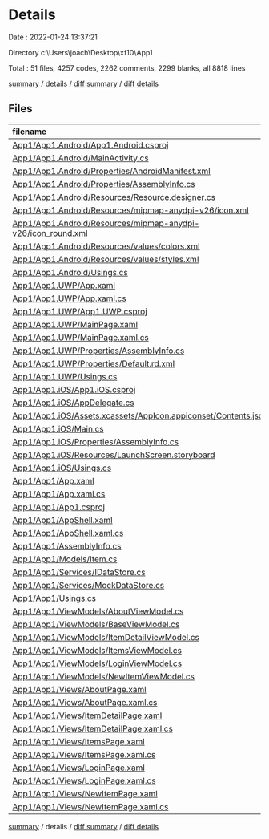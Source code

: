 # Details

Date : 2022-01-24 13:37:21

Directory c:\Users\joach\Desktop\xf10\App1

Total : 51 files,  4257 codes, 2262 comments, 2299 blanks, all 8818 lines

[summary](results.md) / details / [diff summary](diff.md) / [diff details](diff-details.md)

## Files
| filename | language | code | comment | blank | total |
| :--- | :--- | ---: | ---: | ---: | ---: |
| [App1/App1.Android/App1.Android.csproj](/App1/App1.Android/App1.Android.csproj) | XML | 98 | 0 | 0 | 98 |
| [App1/App1.Android/MainActivity.cs](/App1/App1.Android/MainActivity.cs) | C# | 17 | 0 | 3 | 20 |
| [App1/App1.Android/Properties/AndroidManifest.xml](/App1/App1.Android/Properties/AndroidManifest.xml) | XML | 6 | 0 | 1 | 7 |
| [App1/App1.Android/Properties/AssemblyInfo.cs](/App1/App1.Android/Properties/AssemblyInfo.cs) | C# | 17 | 10 | 4 | 31 |
| [App1/App1.Android/Resources/Resource.designer.cs](/App1/App1.Android/Resources/Resource.designer.cs) | C# | 2,742 | 2,074 | 2,170 | 6,986 |
| [App1/App1.Android/Resources/mipmap-anydpi-v26/icon.xml](/App1/App1.Android/Resources/mipmap-anydpi-v26/icon.xml) | XML | 5 | 0 | 0 | 5 |
| [App1/App1.Android/Resources/mipmap-anydpi-v26/icon_round.xml](/App1/App1.Android/Resources/mipmap-anydpi-v26/icon_round.xml) | XML | 5 | 0 | 0 | 5 |
| [App1/App1.Android/Resources/values/colors.xml](/App1/App1.Android/Resources/values/colors.xml) | XML | 7 | 0 | 1 | 8 |
| [App1/App1.Android/Resources/values/styles.xml](/App1/App1.Android/Resources/values/styles.xml) | XML | 5 | 11 | 2 | 18 |
| [App1/App1.Android/Usings.cs](/App1/App1.Android/Usings.cs) | C# | 4 | 0 | 1 | 5 |
| [App1/App1.UWP/App.xaml](/App1/App1.UWP/App.xaml) | XML | 5 | 0 | 0 | 5 |
| [App1/App1.UWP/App.xaml.cs](/App1/App1.UWP/App.xaml.cs) | C# | 44 | 34 | 10 | 88 |
| [App1/App1.UWP/App1.UWP.csproj](/App1/App1.UWP/App1.UWP.csproj) | XML | 166 | 0 | 0 | 166 |
| [App1/App1.UWP/MainPage.xaml](/App1/App1.UWP/MainPage.xaml) | XML | 9 | 0 | 1 | 10 |
| [App1/App1.UWP/MainPage.xaml.cs](/App1/App1.UWP/MainPage.xaml.cs) | C# | 9 | 0 | 2 | 11 |
| [App1/App1.UWP/Properties/AssemblyInfo.cs](/App1/App1.UWP/Properties/AssemblyInfo.cs) | C# | 14 | 13 | 2 | 29 |
| [App1/App1.UWP/Properties/Default.rd.xml](/App1/App1.UWP/Properties/Default.rd.xml) | XML | 5 | 21 | 5 | 31 |
| [App1/App1.UWP/Usings.cs](/App1/App1.UWP/Usings.cs) | C# | 6 | 0 | 0 | 6 |
| [App1/App1.iOS/App1.iOS.csproj](/App1/App1.iOS/App1.iOS.csproj) | XML | 147 | 0 | 0 | 147 |
| [App1/App1.iOS/AppDelegate.cs](/App1/App1.iOS/AppDelegate.cs) | C# | 11 | 10 | 2 | 23 |
| [App1/App1.iOS/Assets.xcassets/AppIcon.appiconset/Contents.json](/App1/App1.iOS/Assets.xcassets/AppIcon.appiconset/Contents.json) | JSON | 117 | 0 | 0 | 117 |
| [App1/App1.iOS/Main.cs](/App1/App1.iOS/Main.cs) | C# | 8 | 3 | 1 | 12 |
| [App1/App1.iOS/Properties/AssemblyInfo.cs](/App1/App1.iOS/Properties/AssemblyInfo.cs) | C# | 15 | 17 | 5 | 37 |
| [App1/App1.iOS/Resources/LaunchScreen.storyboard](/App1/App1.iOS/Resources/LaunchScreen.storyboard) | XML | 38 | 1 | 1 | 40 |
| [App1/App1.iOS/Usings.cs](/App1/App1.iOS/Usings.cs) | C# | 3 | 0 | 0 | 3 |
| [App1/App1/App.xaml](/App1/App1/App.xaml) | XML | 36 | 3 | 0 | 39 |
| [App1/App1/App.xaml.cs](/App1/App1/App.xaml.cs) | C# | 19 | 0 | 7 | 26 |
| [App1/App1/App1.csproj](/App1/App1/App1.csproj) | XML | 11 | 0 | 2 | 13 |
| [App1/App1/AppShell.xaml](/App1/App1/AppShell.xaml) | XML | 127 | 57 | 9 | 193 |
| [App1/App1/AppShell.xaml.cs](/App1/App1/AppShell.xaml.cs) | C# | 14 | 0 | 2 | 16 |
| [App1/App1/AssemblyInfo.cs](/App1/App1/AssemblyInfo.cs) | C# | 1 | 0 | 0 | 1 |
| [App1/App1/Models/Item.cs](/App1/App1/Models/Item.cs) | C# | 7 | 0 | 1 | 8 |
| [App1/App1/Services/IDataStore.cs](/App1/App1/Services/IDataStore.cs) | C# | 9 | 0 | 2 | 11 |
| [App1/App1/Services/MockDataStore.cs](/App1/App1/Services/MockDataStore.cs) | C# | 43 | 0 | 10 | 53 |
| [App1/App1/Usings.cs](/App1/App1/Usings.cs) | C# | 16 | 0 | 0 | 16 |
| [App1/App1/ViewModels/AboutViewModel.cs](/App1/App1/ViewModels/AboutViewModel.cs) | C# | 10 | 0 | 2 | 12 |
| [App1/App1/ViewModels/BaseViewModel.cs](/App1/App1/ViewModels/BaseViewModel.cs) | C# | 38 | 0 | 7 | 45 |
| [App1/App1/ViewModels/ItemDetailViewModel.cs](/App1/App1/ViewModels/ItemDetailViewModel.cs) | C# | 45 | 0 | 5 | 50 |
| [App1/App1/ViewModels/ItemsViewModel.cs](/App1/App1/ViewModels/ItemsViewModel.cs) | C# | 62 | 1 | 11 | 74 |
| [App1/App1/ViewModels/LoginViewModel.cs](/App1/App1/ViewModels/LoginViewModel.cs) | C# | 13 | 1 | 3 | 17 |
| [App1/App1/ViewModels/NewItemViewModel.cs](/App1/App1/ViewModels/NewItemViewModel.cs) | C# | 45 | 2 | 9 | 56 |
| [App1/App1/Views/AboutPage.xaml](/App1/App1/Views/AboutPage.xaml) | XML | 74 | 0 | 4 | 78 |
| [App1/App1/Views/AboutPage.xaml.cs](/App1/App1/Views/AboutPage.xaml.cs) | C# | 8 | 0 | 2 | 10 |
| [App1/App1/Views/ItemDetailPage.xaml](/App1/App1/Views/ItemDetailPage.xaml) | XML | 23 | 0 | 2 | 25 |
| [App1/App1/Views/ItemDetailPage.xaml.cs](/App1/App1/Views/ItemDetailPage.xaml.cs) | C# | 9 | 0 | 1 | 10 |
| [App1/App1/Views/ItemsPage.xaml](/App1/App1/Views/ItemsPage.xaml) | XML | 49 | 4 | 1 | 54 |
| [App1/App1/Views/ItemsPage.xaml.cs](/App1/App1/Views/ItemsPage.xaml.cs) | C# | 15 | 0 | 4 | 19 |
| [App1/App1/Views/LoginPage.xaml](/App1/App1/Views/LoginPage.xaml) | XML | 20 | 0 | 0 | 20 |
| [App1/App1/Views/LoginPage.xaml.cs](/App1/App1/Views/LoginPage.xaml.cs) | C# | 10 | 0 | 1 | 11 |
| [App1/App1/Views/NewItemPage.xaml](/App1/App1/Views/NewItemPage.xaml) | XML | 40 | 0 | 1 | 41 |
| [App1/App1/Views/NewItemPage.xaml.cs](/App1/App1/Views/NewItemPage.xaml.cs) | C# | 10 | 0 | 2 | 12 |

[summary](results.md) / details / [diff summary](diff.md) / [diff details](diff-details.md)